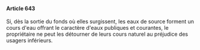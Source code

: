 #### Article 643

Si, dès la sortie du fonds où elles surgissent, les eaux de source forment un cours d'eau offrant le caractère d'eaux publiques et courantes, le propriétaire ne peut les détourner de leurs cours naturel au préjudice des usagers inférieurs.

